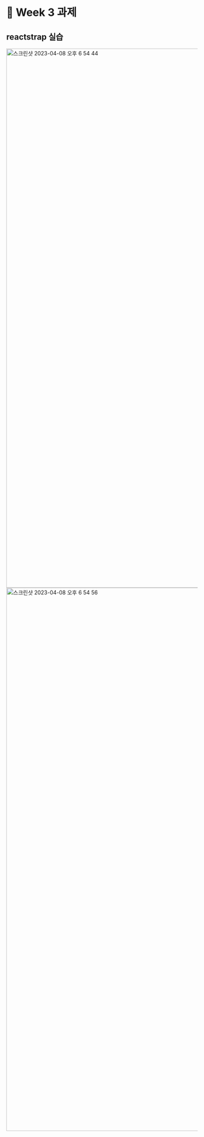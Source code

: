 # 📌 Week 3 과제

## reactstrap 실습

<img width="1418" alt="스크린샷 2023-04-08 오후 6 54 44" src="https://user-images.githubusercontent.com/104717341/230715481-c68aeb66-c246-405c-b68e-ffd697e367b1.png">
<img width="1429" alt="스크린샷 2023-04-08 오후 6 54 56" src="https://user-images.githubusercontent.com/104717341/230715482-d58ac730-aa09-4dac-9abe-111a8d8e7fd4.png">
